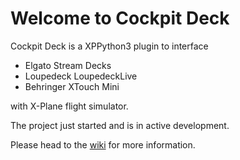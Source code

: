 # Welcome to Cockpit Deck

Cockpit Deck is a XPPython3 plugin to interface

- Elgato Stream Decks
- Loupedeck LoupedeckLive
- Behringer XTouch Mini

with X-Plane flight simulator.

The project just started and is in active development.

Please head to the [wiki](https://github.com/devleaks/cockpitdecks/wiki) for more information.